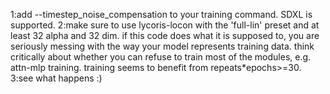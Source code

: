 1:add --timestep_noise_compensation to your training command. SDXL is supported.
2:make sure to use lycoris-locon with the 'full-lin' preset and at least 32 alpha and 32 dim.
if this code does what it is supposed to, you are seriously messing with the way your model represents training data.
think critically about whether you can refuse to train most of the modules, e.g. attn-mlp training.
training seems to benefit from repeats*epochs>=30.
3:see what happens :)
